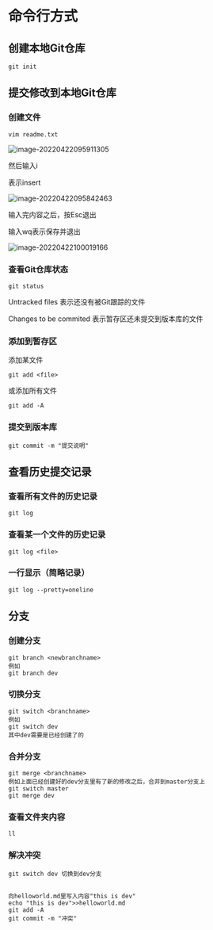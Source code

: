# 

# 命令行方式

## 创建本地Git仓库

```
git init
```

## 提交修改到本地Git仓库

### 创建文件

```
vim readme.txt
```

![image-20220422095911305](C:\Users\86132\AppData\Roaming\Typora\typora-user-images\image-20220422095911305.png)

然后输入i

表示insert

![image-20220422095842463](C:\Users\86132\AppData\Roaming\Typora\typora-user-images\image-20220422095842463.png)

输入完内容之后，按Esc退出

输入wq表示保存并退出

![image-20220422100019166](C:\Users\86132\AppData\Roaming\Typora\typora-user-images\image-20220422100019166.png)

### 查看Git仓库状态

```
git status
```

Untracked files 表示还没有被Git跟踪的文件

Changes to be commited 表示暂存区还未提交到版本库的文件

### 添加到暂存区

添加某文件

```
git add <file> 
```

或添加所有文件

```
git add -A
```

### 提交到版本库

```
git commit -m "提交说明"
```

## 查看历史提交记录

### 查看所有文件的历史记录

```
git log
```

### 查看某一个文件的历史记录

```
git log <file>
```

### 一行显示（简略记录）

```
git log --pretty=oneline
```

## 分支

### 创建分支

```
git branch <newbranchname>
例如
git branch dev
```

### 切换分支

```
git switch <branchname>
例如
git switch dev
其中dev需要是已经创建了的
```

### 合并分支

```
git merge <branchname>
例如上面已经创建好的dev分支里有了新的修改之后，合并到master分支上
git switch master
git merge dev
```

### 查看文件夹内容

```
ll
```

### 解决冲突

```
git switch dev 切换到dev分支


向helloworld.md里写入内容"this is dev"
echo "this is dev">>helloworld.md
git add -A
git commit -m "冲突"
```

